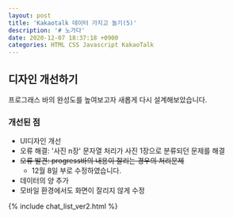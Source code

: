 ```yaml
---
layout: post
title: 'Kakaotalk 데이터 가지고 놀기(5)'
description: '# 노가다'
date: 2020-12-07 18:37:18 +0900
categories: HTML CSS Javascript KakaoTalk
---
```

## 디자인 개선하기
프로그래스 바의 완성도를 높여보고자 새롭게 다시 설계해보았습니다.

### 개선된 점
- UI디자인 개선
- 오류 해결: '사진 n장' 문자열 처리가 사진 1장으로 분류되던 문제를 해결 
- ~~오류 발견: progress바의 내용이 잘리는 경우의 처리문제~~
    - 12월 8일 부로 수정하였습니다.
- 데이터의 양 추가
- 모바일 환경에서도 화면이 잘리지 않게 수정


{% include chat_list_ver2.html %}